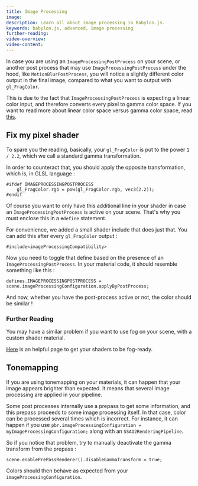 ```yaml
---
title: Image Processing
image:
description: Learn all about image processing in Babylon.js.
keywords: babylon.js, advanced, image processing
further-reading:
video-overview:
video-content:
---
```


In case you are using an `ImageProcessingPostProcess` on your scene, or another post process that may use `ImageProcessingPostProcess` under the hood, like `MotionBlurPostProcess`, you will notice a slightly different color output in the final image, compared to what you want to output with `gl_FragColor`.

This is due to the fact that `ImageProcessingPostProcess` is expecting a linear color input, and therefore converts every pixel to gamma color space. If you want to read more about linear color space versus gamma color space, read [this](https://en.wikipedia.org/wiki/Gamma_correction).

## Fix my pixel shader

To spare you the reading, basically, your `gl_FragColor` is put to the power `1 / 2.2`, which we call a standard gamma transformation.

In order to counteract that, you should apply the opposite transformation, which is, in GLSL language :

```
#ifdef IMAGEPROCESSINGPOSTPROCESS
    gl_FragColor.rgb = pow(gl_FragColor.rgb, vec3(2.2));
#endif
```

Of course you want to only have this additional line in your shader in case an `ImageProcessingPostProcess` is active on your scene. That's why you must enclose this in a `#define` statement.

For convenience, we added a small shader include that does just that. You can add this after every `gl_FragColor` output :

```
#include<imageProcessingCompatibility>
```

Now you need to toggle that define based on the presence of an `ImageProcessingPostProcess`.
In your material code, it should resemble something like this :

```
defines.IMAGEPROCESSINGPOSTPROCESS = scene.imageProcessingConfiguration.applyByPostProcess;
```

And now, whether you have the post-process active or not, the color should be similar !

### Further Reading

You may have a similar problem if you want to use fog on your scene, with a custom shader material.

[Here](/advanced_topics/introToShaders/Fog+ShaderMat) is an helpful page to get your shaders to be fog-ready.

## Tonemapping

If you are using tonemapping on your materials, it can happen that your image appears brighter than expected. It means that several image processing are applied in your pipeline.

Some post processes internally use a prepass to get some information, and this prepass proceeds to some image processing itself. In that case, color can be processed several times which is incorrect. For instance, it can happen if you use `pbr.imageProcessingConfiguration = myImageProcessingConfiguration;` along with an `SSAO2RenderingPipeline`.

So if you notice that problem, try to manually deactivate the gamma transform from the prepass :

```
scene.enablePrePassRenderer().disableGammaTransform = true;
```

Colors should then behave as expected from your `imageProcessingConfiguration`.
